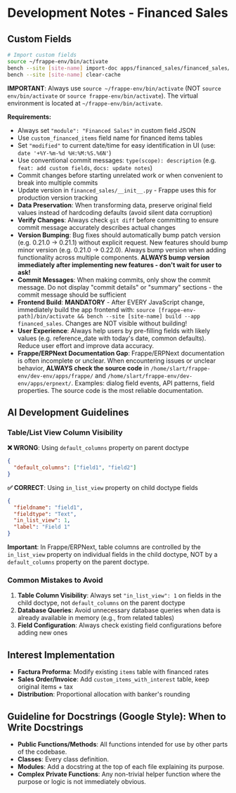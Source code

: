 # Development Notes - Financed Sales

## Custom Fields
```bash
# Import custom fields
source ~/frappe-env/bin/activate
bench --site [site-name] import-doc apps/financed_sales/financed_sales/fixtures/custom_field.json
bench --site [site-name] clear-cache
```

**IMPORTANT**: Always use `source ~/frappe-env/bin/activate` (NOT `source env/bin/activate` or `source frappe-env/bin/activate`). The virtual environment is located at `~/frappe-env/bin/activate`.

**Requirements:**
- Always set `"module": "Financed Sales"` in custom field JSON
- Use `custom_financed_items` field name for financed items tables
- Set `"modified"` to current date/time for easy identification in UI (use: `date '+%Y-%m-%d %H:%M:%S.%6N'`)
- Use conventional commit messages: `type(scope): description` (e.g. `feat: add custom fields`, `docs: update notes`)
- Commit changes before starting unrelated work or when convenient to break into multiple commits
- Update version in `financed_sales/__init__.py` - Frappe uses this for production version tracking
- **Data Preservation**: When transforming data, preserve original field values instead of hardcoding defaults (avoid silent data corruption)
- **Verify Changes**: Always check `git diff` before committing to ensure commit message accurately describes actual changes
- **Version Bumping**: Bug fixes should automatically bump patch version (e.g. 0.21.0 → 0.21.1) without explicit request. New features should bump minor version (e.g. 0.21.0 → 0.22.0). Always bump version when adding functionality across multiple components. **ALWAYS bump version immediately after implementing new features - don't wait for user to ask!**
- **Commit Messages**: When making commits, only show the commit message. Do not display "commit details" or "summary" sections - the commit message should be sufficient
- **Frontend Build**: **MANDATORY** - After EVERY JavaScript change, immediately build the app frontend with: `source [frappe-env-path]/bin/activate && bench --site [site-name] build --app financed_sales`. Changes are NOT visible without building!
- **User Experience**: Always help users by pre-filling fields with likely values (e.g. reference_date with today's date, common defaults). Reduce user effort and improve data accuracy.
- **Frappe/ERPNext Documentation Gap**: Frappe/ERPNext documentation is often incomplete or unclear. When encountering issues or unclear behavior, **ALWAYS check the source code** in `/home/slart/frappe-env/dev-env/apps/frappe/` and `/home/slart/frappe-env/dev-env/apps/erpnext/`. Examples: dialog field events, API patterns, field properties. The source code is the most reliable documentation.

## AI Development Guidelines

### Table/List View Column Visibility
**❌ WRONG**: Using `default_columns` property on parent doctype
```json
{
  "default_columns": ["field1", "field2"]
}
```

**✅ CORRECT**: Using `in_list_view` property on child doctype fields
```json
{
  "fieldname": "field1",
  "fieldtype": "Text", 
  "in_list_view": 1,
  "label": "Field 1"
}
```

**Important**: In Frappe/ERPNext, table columns are controlled by the `in_list_view` property on individual fields in the child doctype, NOT by a `default_columns` property on the parent doctype.

### Common Mistakes to Avoid
1. **Table Column Visibility**: Always set `"in_list_view": 1` on fields in the child doctype, not `default_columns` on the parent doctype
2. **Database Queries**: Avoid unnecessary database queries when data is already available in memory (e.g., from related tables)
3. **Field Configuration**: Always check existing field configurations before adding new ones

## Interest Implementation
- **Factura Proforma**: Modify existing `items` table with financed rates
- **Sales Order/Invoice**: Add `custom_items_with_interest` table, keep original items + tax
- **Distribution**: Proportional allocation with banker's rounding


## Guideline for Docstrings (Google Style): When to Write Docstrings

- **Public Functions/Methods**: All functions intended for use by other parts of the codebase.
- **Classes**: Every class definition.
- **Modules**: Add a docstring at the top of each file explaining its purpose.
- **Complex Private Functions**: Any non-trivial helper function where the purpose or logic is not immediately obvious.